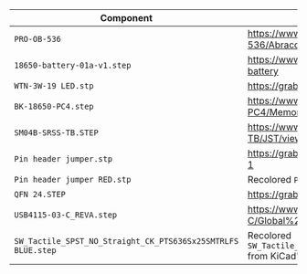 | Component                                                    | Source                                                                                             |
|--------------------------------------------------------------|----------------------------------------------------------------------------------------------------|
| `PRO-OB-536`                                                 | https://www.snapeda.com/parts/PRO-OB-536/Abracon/view-part/                                        |
| `18650-battery-01a-v1.step`                                  | https://www.printables.com/model/54312-18650-battery                                               |
| `WTN-3W-19 LED.stp`                                          | https://grabcad.com/library/led-wtn-3w-19-1                                                        |
| `BK-18650-PC4.step`                                          | https://www.snapeda.com/parts/BK-18650-PC4/Memory%20Protection%20Devices/view-part/                |
| `SM04B-SRSS-TB.STEP`                                         | https://www.snapeda.com/parts/SM04B-SRSS-TB/JST/view-part/                                         |
| `Pin header jumper.stp`                                      | https://grabcad.com/library/2-54-pin-header-jumper-1                                               |
| `Pin header jumper RED.stp`                                  | Recolored `Pin header jumper.stp`                                                                  |
| `QFN 24.STEP`                                                | https://grabcad.com/library/qfn-24-1                                                               |
| `USB4115-03-C_REVA.step`                                     | https://www.snapeda.com/parts/USB4115-03-C/Global%20Connector%20Technology/view-part/              |
| `SW_Tactile_SPST_NO_Straight_CK_PTS636Sx25SMTRLFS BLUE.step` | Recolored `SW_Tactile_SPST_NO_Straight_CK_PTS636Sx25SMTRLFS.step` from KiCad's `Button_Switch_SMD` |

